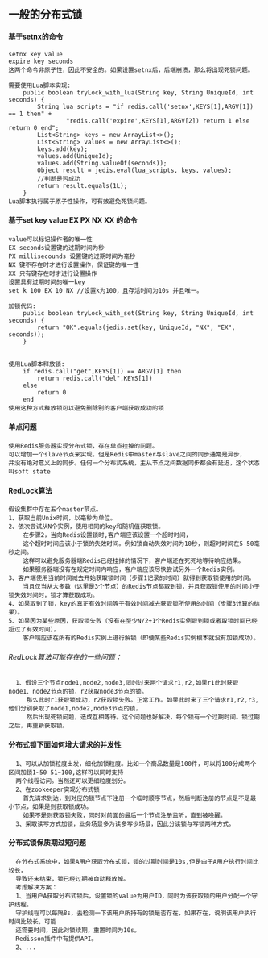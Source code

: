 
## 一般的分布式锁
    
#### 基于setnx的命令
    setnx key value 
    expire key seconds
    这两个命令非原子性，因此不安全的。如果设置setnx后，后端崩溃，那么将出现死锁问题。
    
    需要使用Lua脚本实现:
        public boolean tryLock_with_lua(String key, String UniqueId, int seconds) {
            String lua_scripts = "if redis.call('setnx',KEYS[1],ARGV[1]) == 1 then" +
                    "redis.call('expire',KEYS[1],ARGV[2]) return 1 else return 0 end";
            List<String> keys = new ArrayList<>();
            List<String> values = new ArrayList<>();
            keys.add(key);
            values.add(UniqueId);
            values.add(String.valueOf(seconds));
            Object result = jedis.eval(lua_scripts, keys, values);
            //判断是否成功
            return result.equals(1L);
        }
    Lua脚本执行属于原子性操作，可有效避免死锁问题。
    
#### 基于set key value EX PX NX XX 的命令
    value可以标记操作者的唯一性
    EX seconds设置键的过期时间为秒
    PX millisecounds 设置键的过期时间为毫秒
    NX 键不存在时才进行设置操作，保证键的唯一性
    XX 只有键存在时才进行设置操作
    设置具有过期时间的唯一key
    set k 100 EX 10 NX //设置k为100，且存活时间为10s 并且唯一。
    
    加锁代码:
        public boolean tryLock_with_set(String key, String UniqueId, int seconds) {
            return "OK".equals(jedis.set(key, UniqueId, "NX", "EX", seconds));
        }

    
    使用Lua脚本释放锁:
        if redis.call("get",KEYS[1]) == ARGV[1] then
            return redis.call("del",KEYS[1])
        else
            return 0
        end
    使用这种方式释放锁可以避免删除别的客户端获取成功的锁
    
#### 单点问题
    
    使用Redis服务器实现分布式锁，存在单点挂掉的问题。
    可以增加一个slave节点来实现。但是Redis中master与slave之间的同步通常是异步，
    并没有绝对意义上的同步。任何一个分布式系统，主从节点之间数据同步都会有延迟，这个状态
    叫soft state
    
#### RedLock算法

    假设集群中存在五个master节点。
    1、获取当前Unix时间，以毫秒为单位。
    2、依次尝试从N个实例，使用相同的key和随机值获取锁。
        在步骤2，当向Redis设置锁时,客户端应该设置一个超时时间，
        这个超时时间应该小于锁的失效时间。例如锁自动失效时间为10秒，则超时时间在5-50毫秒之间。
        这样可以避免服务器端Redis已经挂掉的情况下，客户端还在死死地等待响应结果。
        如果服务器端没有在规定时间内响应，客户端应该尽快尝试另外一个Redis实例。
    3、客户端使用当前时间减去开始获取锁时间（步骤1记录的时间）就得到获取锁使用的时间。
        当且仅当从大多数（这里是3个节点）的Redis节点都取到锁，并且获取锁使用的时间小于锁失效时间时，锁才算获取成功。
    4、如果取到了锁，key的真正有效时间等于有效时间减去获取锁所使用的时间（步骤3计算的结果）。
    5、如果因为某些原因，获取锁失败（没有在至少N/2+1个Redis实例取到锁或者取锁时间已经超过了有效时间），
        客户端应该在所有的Redis实例上进行解锁（即便某些Redis实例根本就没有加锁成功）。

###### RedLock算法可能存在的一些问题：
      
      1、假设三个节点node1,node2,node3,同时过来两个请求r1,r2,如果r1此时获取node1、node2节点的锁，r2获取node3节点的锁。
         那么此时r1获取锁成功，r2获取锁失败。正常工作。如果此时来了三个请求r1,r2,r3,他们分别获取了node1,node2,node3节点的锁，
         然后出现死锁问题，造成互相等待。这个问题也好解决，每个锁有一个过期时间。锁过期之后，再重新获取锁。
         
#### 分布式锁下面如何增大请求的并发性

      1、可以从加锁粒度出发，细化加锁粒度。比如一个商品数量是100件，可以将100分成两个区间加锁1~50 51~100,这样可以同时支持
      两个线程访问。当然还可以更细粒度划分。
      2、在zookeeper实现分布式锁
        首先请求到达，到对应的锁节点下注册一个临时顺序节点，然后判断注册的节点是不是最小节点，如果是则获取锁成功。
        如果不是则获取锁失败，同时对前面的最后一个节点注册监听，直到被唤醒。  
      3、采取读写方式加锁，业务场景多为读多写少场景，因此分读锁与写锁两种方式。
#### 分布式锁保质期过短问题

      在分布式系统中，如果A用户获取分布式锁，锁的过期时间是10s,但是由于A用户执行时间比较长，
      导致还未结束，锁已经过期被自动释放掉。
      考虑解决方案：
      1、当用户A获取分布式锁后，设置锁的value为用户ID，同时为该获取锁的用户分配一个守护线程。
      守护线程可以每隔8s，去检测一下该用户所持有的锁是否存在，如果存在，说明该用户执行时间比较长，可能
      还需要时间，因此对锁续期，重置时间为10s。
      Redisson插件中有提供API。
      2、...          
  
    
